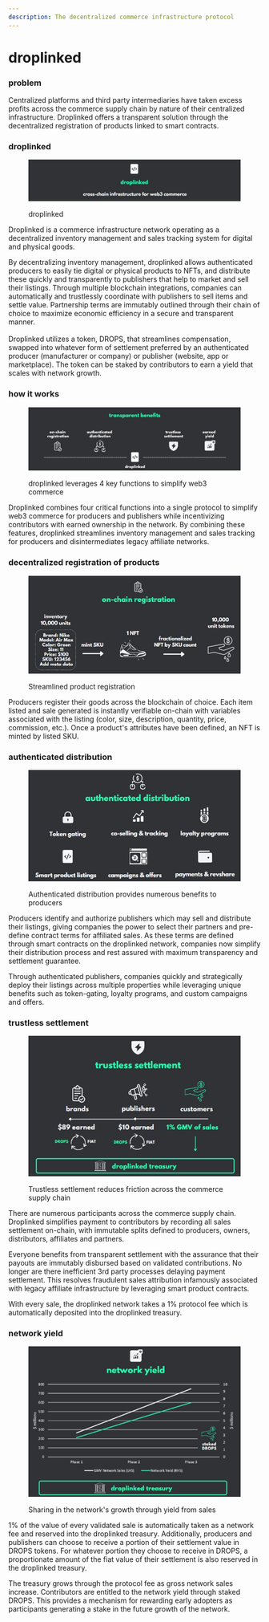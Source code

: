 ```yaml
---
description: The decentralized commerce infrastructure protocol
---
```


# droplinked

### problem

Centralized platforms and third party intermediaries have taken excess profits across the commerce supply chain by nature of their centralized infrastructure. Droplinked offers a transparent solution through the decentralized registration of products linked to smart contracts.&#x20;

### droplinked

<figure><img src=".gitbook/assets/droplinked title slide (2).jpg" alt=""><figcaption><p>droplinked </p></figcaption></figure>

Droplinked is a commerce infrastructure network operating as a decentralized inventory management and sales tracking system for digital and physical goods.&#x20;

By decentralizing inventory management, droplinked allows authenticated producers to easily tie digital or physical products to NFTs, and distribute these quickly and transparently to publishers that help to market and sell their listings. Through multiple blockchain integrations, companies can automatically and trustlessly coordinate with publishers to sell items and settle value. Partnership terms are immutably outlined through their chain of choice to maximize economic efficiency in a secure and transparent manner.\
\
Droplinked utilizes a token, DROPS, that streamlines compensation, swapped into whatever form of settlement preferred by an authenticated producer (manufacturer or company) or publisher (website, app or marketplace). The token can be staked by contributors to earn a yield that scales with network growth.

### how it works

<figure><img src=".gitbook/assets/droplinked benefits (1).jpg" alt=""><figcaption><p>droplinked leverages 4 key functions to simplify web3 commerce</p></figcaption></figure>

Droplinked combines four critical functions into a single protocol to simplify web3 commerce for producers and publishers while incentivizing contributors with earned ownership in the network. By combining these features, droplinked streamlines inventory management and sales tracking for producers and disintermediates legacy affiliate networks.

### decentralized registration of products

<figure><img src=".gitbook/assets/droplinked onchain registration slide (2).jpg" alt=""><figcaption><p>Streamlined product registration</p></figcaption></figure>

Producers register their goods across the blockchain of choice. Each item listed and sale generated is instantly verifiable on-chain with variables associated with the listing (color, size, description, quantity, price, commission, etc.). Once a product's attributes have been defined, an NFT is minted by listed SKU.

### authenticated distribution

<figure><img src=".gitbook/assets/authenticated distribution.jpg" alt=""><figcaption><p>Authenticated distribution provides numerous benefits to producers</p></figcaption></figure>

Producers identify and authorize publishers which may sell and distribute their listings, giving companies the power to select their partners and pre-define contract terms for affiliated sales. As these terms are defined through smart contracts on the droplinked network, companies now simplify their distribution process and rest assured with maximum transparency and settlement guarantee.&#x20;

Through authenticated publishers, companies quickly and strategically deploy their listings across multiple properties while leveraging unique benefits such as token-gating, loyalty programs, and custom campaigns and offers.

### trustless settlement

<figure><img src=".gitbook/assets/trustless settlement.jpg" alt=""><figcaption><p>Trustless settlement reduces friction across the commerce supply chain</p></figcaption></figure>

There are numerous participants across the commerce supply chain. Droplinked simplifies payment to contributors by recording all sales settlement on-chain, with immutable splits defined to producers, owners, distributors, affiliates and partners.

Everyone benefits from transparent settlement with the assurance that their payouts are immutably disbursed based on validated contributions. No longer are there inefficient 3rd party processes delaying payment settlement. This resolves fraudulent sales attribution infamously associated with legacy affiliate infrastructure by leveraging smart product contracts.&#x20;

With every sale, the droplinked network takes a 1% protocol fee which is automatically deposited into the droplinked treasury.

### network yield

<figure><img src=".gitbook/assets/network yield.jpg" alt=""><figcaption><p>Sharing in the network's growth through yield from sales</p></figcaption></figure>

1% of the value of every validated sale is automatically taken as a network fee and reserved into the droplinked treasury. Additionally, producers and publishers can choose to receive a portion of their settlement value in DROPS tokens. For whatever portion they choose to receive in DROPS, a proportionate amount of the fiat value of their settlement is also reserved in the droplinked treasury.

The treasury grows through the protocol fee as gross network sales increase. Contributors are entitled to the network yield through staked DROPS. This provides a mechanism for rewarding early adopters as participants generating a stake in the future growth of the network.
